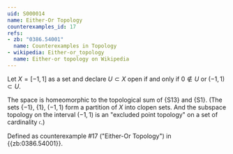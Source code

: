 ```yaml
---
uid: S000014
name: Either-Or Topology
counterexamples_id: 17
refs:
- zb: "0386.54001"
  name: Counterexamples in Topology
- wikipedia: Either-or_topology
  name: Either-or topology on Wikipedia
---
```

Let $X = [-1,1]$ as a set and declare $U \subset X$ open if and only if $0 \not\in U$ or $(-1,1) \subset U$.

The space is homeomorphic to the topological sum of
{S13} and {S1}.
(The sets $\{-1\}$, $\{1\}$, $(-1,1)$ form a partition of $X$ into clopen sets.
And the subspace topology on the interval $(-1,1)$ is an "excluded point topology" on a set of cardinality $\mathfrak c$.)

Defined as counterexample #17 ("Either-Or Topology")
in {{zb:0386.54001}}.
